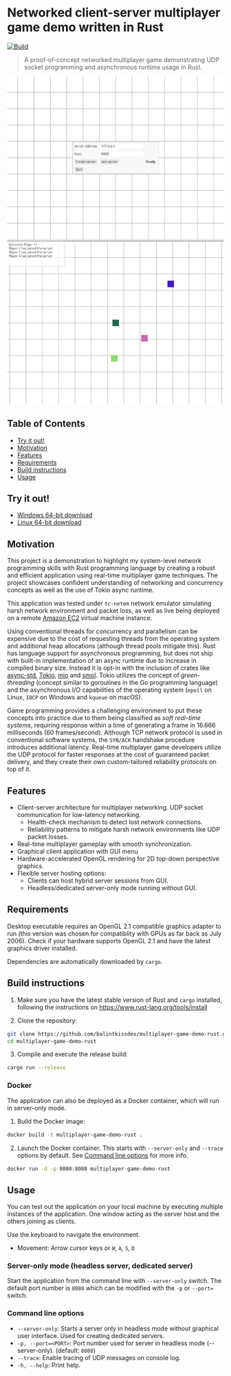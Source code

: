 # Networked client-server multiplayer game demo written in Rust

[![Build](https://github.com/balintkissdev/multiplayer-game-demo-rust/actions/workflows/ci.yml/badge.svg)](https://github.com/balintkissdev/multiplayer-game-demo-rust/actions/workflows/ci.yml)

> A proof-of-concept networked multiplayer game demonstrating UDP socket programming and asynchronous runtime usage in Rust.

![Menu](doc/img/menu.png)
![Demo](doc/img/demo.png)

## Table of Contents

- [Try it out!](#try-it-out)
- [Motivation](#motivation)
- [Features](#features)
- [Requirements](#requirements)
- [Build instructions](#build-instructions)
- [Usage](#usage)

## Try it out!

- [Windows 64-bit download](https://github.com/balintkissdev/multiplayer-game-demo-rust/releases/download/0.1.0/multiplayer-game-demo-rust-0.1.0-win64.zip)
- [Linux 64-bit download](https://github.com/balintkissdev/multiplayer-game-demo-rust/releases/download/0.1.0/multiplayer-game-demo-rust-0.1.0-linux-x86_64.tar.gz)

## Motivation

This project is a demonstration to highlight my system-level network
programming skills with Rust programming language by creating a robust and
efficient application using real-time multiplayer game techniques. The project
showcases confident understanding of networking and concurrency concepts as
well as the use of Tokio async runtime.

This application was tested under `tc-netem` network emulator simulating
harsh network environment and packet loss, as well as live being deployed on a
remote [Amazon EC2](https://aws.amazon.com/ec2/) virtual machine instance.

Using conventional threads for concurrency and parallelism can be expensive due
to the cost of requesting threads from the operating system and additional heap
allocations (although thread pools mitigate this). Rust has language support
for asynchronous programming, but does not ship with built-in implementation of
an async runtime due to increase in compiled binary size. Instead it is opt-in
with the inclusion of crates like [async-std](https://async.rs/),
[Tokio](https://tokio.rs/), [mio](https://github.com/tokio-rs/mio) and
[smol](https://github.com/smol-rs/smol). Tokio utilizes the concept of
*green-threading* (concept similar to goroutines in the Go programming
language) and the asynchronous I/O capabilities of the operating system
(`epoll` on Linux, `IOCP` on Windows and `kqueue` on macOS).

Game programming provides a challenging environment to put these concepts into
practice due to them being classified as *soft real-time systems*, requiring
response within a time of generating a frame in 16.666 milliseconds (60
frames/second). Although TCP network protocol is used in conventional software
systems, the `SYN/ACK` handshake procedure introduces additional latency.
Real-time multiplayer game developers utilize the UDP protocol for faster
responses at the cost of guaranteed packet delivery, and they create their own
custom-tailored reliability protocols on top of it.

## Features

- Client-server architecture for multiplayer networking. UDP socket
  communication for low-latency networking.
  - Health-check mechanism to detect lost network connections.
  - Reliability patterns to mitigate harsh network environments like UDP packet losses.
- Real-time multiplayer gameplay with smooth synchronization.
- Graphical client application with GUI menu
- Hardware-accelerated OpenGL rendering for 2D top-down perspective graphics.
- Flexible server hosting options:
  - Clients can host hybrid server sessions from GUI.
  - Headless/dedicated server-only mode running without GUI.

## Requirements

Desktop executable requires an OpenGL 2.1 compatible graphics adapter to run
(this version was chosen for compatiblity with GPUs as far back as July 2006).
Check if your hardware supports OpenGL 2.1 and have the latest graphics driver
installed.

Dependencies are automatically downloaded by `cargo`.

## Build instructions

1. Make sure you have the latest stable version of Rust and `cargo` installed, following the instructions on
https://www.rust-lang.org/tools/install

2. Clone the repository:

  ```sh
  git clone https://github.com/balintkissdev/multiplayer-game-demo-rust.git
  cd multiplayer-game-demo-rust
  ```

3. Compile and execute the release build:

  ```sh
  cargo run --release
  ```

### Docker

The application can also be deployed as a Docker container, which will run in server-only mode.

1. Build the Docker image:

```sh
docker build -t multiplayer-game-demo-rust .
```

2. Launch the Docker container. This starts with `--server-only` and `--trace` options by
default. See [Command line options](#command-line-options) for more info.

```sh
docker run -d -p 8080:8080 multiplayer-game-demo-rust
```

## Usage

You can test out the application on your local machine by executing multiple
instances of the application. One window acting as the server host and the
others joining as clients.

Use the keyboard to navigate the environment.

- Movement: Arrow cursor keys or `W`, `A`, `S`, `D`

### Server-only mode (headless server, dedicated server)

Start the application from the command line with `--server-only` switch. The
default port number is `8080` which can be modified with the `-p` or `--port=`
switch.

### Command line options

- `--server-only`: Starts a server only in headless mode without graphical user interface. Used for creating dedicated servers.
- `-p, --port=<PORT>`: Port number used for server in headless mode (--server-only). (default: `8080`)
- `--trace`: Enable tracing of UDP messages on console log.
- `-h, --help`: Print help.

